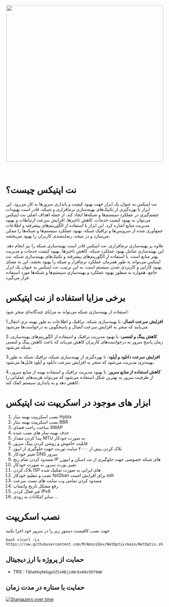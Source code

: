 <div align="center"><img src="https://raw.githubusercontent.com/MrAminiDev/NetOptix/main/NetOptix.JPG" width="500"></div>
<div align="center">
</div>
<br><br>

<div align="center">
</div>

# نت اپتیکس چیست؟
نت اپتیکس به عنوان یک ابزار جهت بهبود کیفیت و پایداری سرورها به کار می‌رود. این ابزار با بهره‌گیری از تکنیک‌های بهینه‌سازی نرم‌افزاری و شبکه، قادر است بهبودات چشم‌گیری در عملکرد سیستم‌ها و شبکه‌ها ایجاد کند. از جمله اهداف اصلی نت اپتیکس می‌توان به بهبود کیفیت خدمات، کاهش تاخیرها، افزایش سرعت ارتباطات و بهبود مدیریت منابع اشاره کرد. این ابزار با استفاده از الگوریتم‌های پیشرفته و اطلاعات جمع‌آوری شده از سرویس‌ها و ترافیک شبکه، بهبود عملکرد سیستم‌ها و شبکه‌ها را ممکن می‌سازد و در نتیجه، رضایتمندی کاربران را بهبود می‌بخشد.

علاوه بر بهینه‌سازی نرم‌افزاری، نت اپتیکس قادر است بهینه‌سازی شبکه را نیز انجام دهد. این بهینه‌سازی شامل بهبود عملکرد شبکه، کاهش تاخیرها، بهبود کیفیت خدمات و مدیریت بهتر منابع است. با استفاده از الگوریتم‌های پیشرفته و تکنیک‌های بهینه‌سازی شبکه، نت اپتیکس می‌تواند به طور همزمان عملکرد نرم‌افزار و شبکه را بهبود بخشد، این به معنای بهبود کارایی و کاربردی شدن سیستم است. به این ترتیب، نت اپتیکس به عنوان یک ابزار جامع، همواره به منظور بهبود عملکرد و بهینه‌سازی سیستم‌ها و شبکه‌ها مورد استفاده قرار می‌گیرد.

# برخی مزایا استفاده از نت اپتیکس

استفاده از بهینه‌سازی شبکه می‌تواند به مزایای چندگانه‌ای منجر شود:

1.**افزایش سرعت اتصال**: با بهینه‌سازی شبکه، ترافیک و اطلاعات به طور بهینه تری انتقال می‌یابند که منجر به افزایش سرعت اتصال و پاسخگویی به درخواست‌ها می‌شود.

2.**کاهش پینگ و لتنسی**: با بهبود مدیریت ترافیک و استفاده از الگوریتم‌های بهینه‌سازی، زمان پاسخ سرور به درخواست‌های کاربران کاهش می‌یابد که باعث کاهش پینگ و لتنسی شبکه می‌شود.

3.**افزایش سرعت دانلود و آپلود**: با بهره‌گیری از بهینه‌سازی شبکه، ترافیک شبکه به طور بهینه‌تری مدیریت می‌شود که منجر به افزایش سرعت دانلود و آپلود فایل‌ها می‌شود.

4.**کاهش استفاده از منابع سرور**: با بهبود مدیریت ترافیک و استفاده بهینه از منابع سرور، از ظرفیت سرور به بهترین شکل استفاده می‌شود که می‌تواند هزینه‌های عملیاتی را کاهش دهد و به پایداری سیستم کمک کند.

# ابزار های موجود در اسکریپت نت اپتیکس
1. نصب اسکریپت بهینه ساز Hybla
2. نصب اسکریپت بهینه ساز BBR
3. ساخت راحت فضای SWAP
4. حذف بهینه ساز های نصب شده
5. پیدا کردن مقدار MTU به صورت خودکار
6. قابلیت خاموش و روشن کردن پینگ سرور
7. بلاک کردن بیش از ۴۰۰۰ سایت تورنت جهت جلوگیری از ابیوز
8. تغییر خودکار DNS سرور
9. مسدود کردن تمام رنج IP های شبکه خصوصی جهت جلوگیری از نت اسکن و ابیوزر
10. تغییر پورت سرور به صورت خودکار
11. بلاک کردن ISP های ایرانی به صورت تفکیک شده
12. نصب و تنظیم خودکار fail2ban برای افزایش امنیت ssh
13. مسدود کردن تمامی وب سایت های تست سرعت
14. رفع مشکل تاریخ واتساپ
15. غیر فعال کردن IPv6
16. سایر امکانات به زودی....

# نصب اسکریپت
جهت نصب کافیست دستور زیر را در سرور خود اجرا بکنید
```
bash <(curl -Ls https://raw.githubusercontent.com/MrAminiDev/NetOptix/main/NetOptix.sh)
```

##  حمایت از پروژه با ارز دیجیتال 
- TRX : `TQhwK6q94GgpUZSsHBjiUWc6xAHz5Df9mW`

## حمایت با ستاره در مدت زمان
[![Stargazers over time](https://starchart.cc/MrAminiDev/NetOptix.svg?variant=adaptive)](https://starchart.cc/MrAminiDev/NetOptix)
